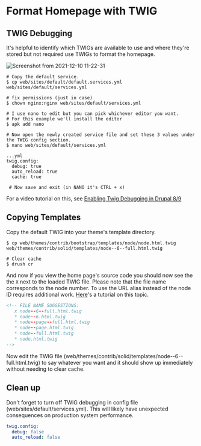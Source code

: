 # Format Homepage with TWIG

## TWIG Debugging
It's helpful to identify which TWIGs are available to use and where they're stored but not required use TWIGs to format the homepage.

![Screenshot from 2021-12-10 11-22-31](https://user-images.githubusercontent.com/2738244/145607034-967cc164-9d24-4f6d-aac7-9b3b93c87c4e.png)

```shell
# Copy the default service.
$ cp web/sites/default/default.services.yml web/sites/default/services.yml

# fix permissions (just in case)
$ chown nginx:nginx web/sites/default/services.yml

# I use nano to edit but you can pick whichever editor you want.
# For this example we'll install the editor
$ apk add nano

# Now open the newly created service file and set these 3 values under the TWIG config section.
$ nano web/sites/default/services.yml

...yml
twig.config:
  debug: true
  auto_reload: true
  cache: true

 # Now save and exit (in NANO it's CTRL + x)

```
For a video tutorial on this, see [Enabling Twig Debugging in Drupal 8/9](https://youtu.be/6WMr5V_LQ1w)

## Copying Templates
Copy the default TWIG into your theme's template directory.

```shell
$ cp web/themes/contrib/bootstrap/templates/node/node.html.twig web/themes/contrib/solid/templates/node--6--full.html.twig

# Clear cache
$ drush cr
```
And now if you view the home page's source code you should now see the the `X` next to the loaded TWIG file. Please note that the file name corresponds to the node number. To use the URL alias instead of the node ID requires additional work. [Here](https://www.lehelmatyus.com/1064/drupal-8-page-template-suggestion-by-path-alias)'s a tutorial on this topic.
```html
<!-- FILE NAME SUGGESTIONS:
   x node--6--full.html.twig
   * node--6.html.twig
   * node--page--full.html.twig
   * node--page.html.twig
   * node--full.html.twig
   * node.html.twig
-->
```

Now edit the TWIG file (web/themes/contrib/solid/templates/node--6--full.html.twig) to say whatever you want and it should show up immediately without needing to clear cache.

## Clean up
Don't forget to turn off TWIG debugging in config file (web/sites/default/services.yml). This will likely have unexpected consequences on production system performance.

```yml
twig.config:
  debug: false
  auto_reload: false
```
